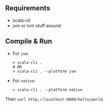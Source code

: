 ## Requirements
 * scala-cli
 * jvm or lvm stuff around

## Compile & Run

 * For `jvm`:
   ```
   > scala-cli .
   # OR
   > scala-cli . --platform jvm
   ```

 * For `native`:
   ```
   > scala-cli . --platform native
   ```

Then `curl http://localhost:8080/hello/world`.